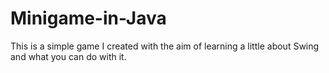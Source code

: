 # Minigame-in-Java

This is a simple game I created with the aim of learning a little about Swing and what you can do with it.
